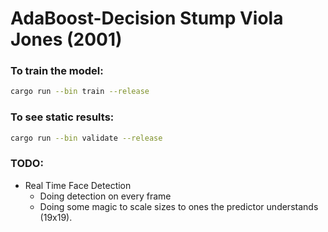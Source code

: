 # AdaBoost-Decision Stump Viola Jones (2001)

### To train the model:
```bash
cargo run --bin train --release
```

### To see static results:
```bash
cargo run --bin validate --release
```

### TODO:
- Real Time Face Detection
  - Doing detection on every frame
  - Doing some magic to scale sizes to ones the predictor understands (19x19).

